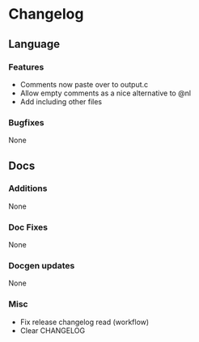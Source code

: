 # Changelog
## Language
### Features
- Comments now paste over to output.c
- Allow empty comments as a nice alternative to @nl
- Add including other files
### Bugfixes
None

## Docs
### Additions
None
### Doc Fixes
None
### Docgen updates
None

### Misc
- Fix release changelog read (workflow)
- Clear CHANGELOG

